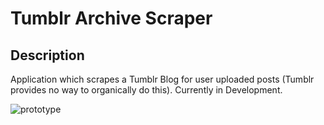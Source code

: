 # Tumblr Archive Scraper

## Description 
 Application which scrapes a Tumblr Blog for user uploaded posts (Tumblr provides no way to organically do this). Currently in Development. 

![prototype](https://i.gyazo.com/1233c4e1b3707dad3d7d2fc516882bb5.gif)

